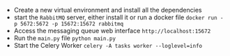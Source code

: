 * Create a new virtual environment and install all the dependencies
* start the `RabbitMQ` server, either install it or run a docker file `docker run -p 5672:5672 -p 15672:15672 rabbitmq`
* Access the messaging queue web interface `http://localhost:15672`
* Run the `main.py` file `python main.py`
* Start the Celery Worker `celery -A tasks worker --loglevel=info`
